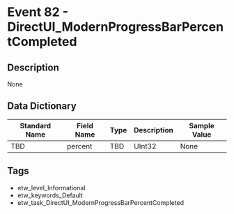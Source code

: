 # Event 82 - DirectUI_ModernProgressBarPercentCompleted

## Description
None

## Data Dictionary
|Standard Name|Field Name|Type|Description|Sample Value|
|---|---|---|---|---|
|TBD|percent|TBD|UInt32|None|None|

## Tags
* etw_level_Informational
* etw_keywords_Default
* etw_task_DirectUI_ModernProgressBarPercentCompleted
